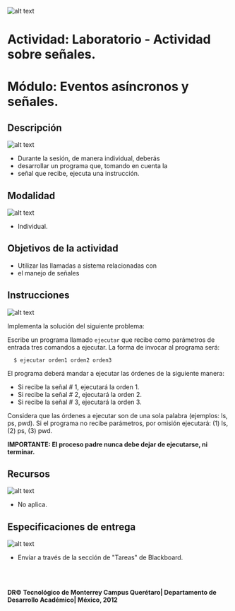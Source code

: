 ![alt text](https://github.com/Manchas2k4/advanced_programming/blob/master/documents/images/d_a.png "Actividades")

# Actividad:  Laboratorio - Actividad sobre señales.

# Módulo: Eventos asíncronos y señales.


## Descripción

![alt text](https://github.com/Manchas2k4/advanced_programming/blob/master/documents/images/d_b.png "Descripción") 
* Durante la sesión, de manera individual, deberás 
* desarrollar un programa que, tomando en cuenta la
* señal que recibe, ejecuta una instrucción.

## Modalidad

![alt text](https://github.com/Manchas2k4/advanced_programming/blob/master/documents/images/d_c.png "Modalidad") 
* Individual.

## Objetivos de la actividad
* Utilizar las llamadas a sistema relacionadas con
* el manejo de señales

## Instrucciones
  
![alt text](https://github.com/Manchas2k4/advanced_programming/blob/master/documents/images/d_d.png "Instrucciones")
  
  Implementa la solución del siguiente problema:
  
  Escribe un programa llamado `ejecutar` que recibe
  como parámetros de entrada tres
  comandos a ejecutar. La forma de invocar al
  programa será:
  ```
    $ ejecutar orden1 orden2 orden3
  ```
  El programa deberá mandar a ejecutar las órdenes
  de la siguiente manera:
  * Si recibe la señal # 1, ejecutará la orden 1.
  * Si recibe la señal # 2, ejecutará la orden 2.
  * Si recibe la señal # 3, ejecutará la orden 3.
  
  Considera que las órdenes a ejecutar son de una 
  sola palabra (ejemplos: ls, ps, pwd). Si el
  programa no recibe parámetros, por omisión
  ejecutará: (1) ls, (2) ps, (3) pwd.
  
  **IMPORTANTE: El proceso padre nunca debe dejar de ejecutarse, ni terminar.**

## Recursos

![alt text](https://github.com/Manchas2k4/advanced_programming/blob/master/documents/images/d_e.png "Recursos")
* No aplica.

## Especificaciones de entrega

![alt text](https://github.com/Manchas2k4/advanced_programming/blob/master/documents/images/d_f.png "Especificaciones")
* Enviar a través de la sección de "Tareas" de Blackboard.


<br>
<br>

**DR© Tecnológico de Monterrey Campus Querétaro| Departamento de Desarrollo Académico| México, 2012**
